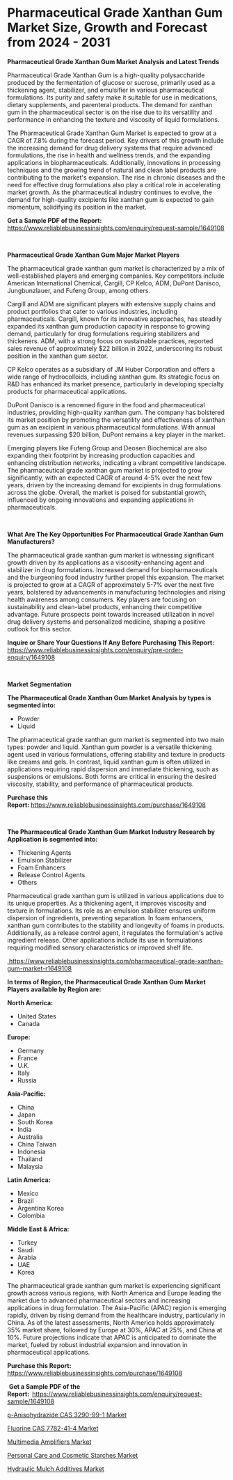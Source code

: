 <p><h1>Pharmaceutical Grade Xanthan Gum Market Size, Growth and Forecast from 2024 - 2031</h1></p><p><strong>Pharmaceutical Grade Xanthan Gum Market Analysis and Latest Trends</strong></p>
<p><p>Pharmaceutical Grade Xanthan Gum is a high-quality polysaccharide produced by the fermentation of glucose or sucrose, primarily used as a thickening agent, stabilizer, and emulsifier in various pharmaceutical formulations. Its purity and safety make it suitable for use in medications, dietary supplements, and parenteral products. The demand for xanthan gum in the pharmaceutical sector is on the rise due to its versatility and performance in enhancing the texture and viscosity of liquid formulations.</p><p>The Pharmaceutical Grade Xanthan Gum Market is expected to grow at a CAGR of 7.8% during the forecast period. Key drivers of this growth include the increasing demand for drug delivery systems that require advanced formulations, the rise in health and wellness trends, and the expanding applications in biopharmaceuticals. Additionally, innovations in processing techniques and the growing trend of natural and clean label products are contributing to the market's expansion. The rise in chronic diseases and the need for effective drug formulations also play a critical role in accelerating market growth. As the pharmaceutical industry continues to evolve, the demand for high-quality excipients like xanthan gum is expected to gain momentum, solidifying its position in the market.</p></p>
<p><strong>Get a Sample PDF of the Report:&nbsp;</strong> <a href="https://www.reliablebusinessinsights.com/enquiry/request-sample/1649108?utm_campaign=48&utm_medium=2&utm_source=Github&utm_content=ia&utm_term=15102024&utm_id=pharmaceutical-grade-xanthan-gum">https://www.reliablebusinessinsights.com/enquiry/request-sample/1649108</a></p>
<p>&nbsp;</p>
<p><strong>Pharmaceutical Grade Xanthan Gum Major Market Players</strong></p>
<p><p>The pharmaceutical grade xanthan gum market is characterized by a mix of well-established players and emerging companies. Key competitors include American International Chemical, Cargill, CP Kelco, ADM, DuPont Danisco, Jungbunzlauer, and Fufeng Group, among others. </p><p>Cargill and ADM are significant players with extensive supply chains and product portfolios that cater to various industries, including pharmaceuticals. Cargill, known for its innovative approaches, has steadily expanded its xanthan gum production capacity in response to growing demand, particularly for drug formulations requiring stabilizers and thickeners. ADM, with a strong focus on sustainable practices, reported sales revenue of approximately $22 billion in 2022, underscoring its robust position in the xanthan gum sector.</p><p>CP Kelco operates as a subsidiary of JM Huber Corporation and offers a wide range of hydrocolloids, including xanthan gum. Its strategic focus on R&D has enhanced its market presence, particularly in developing specialty products for pharmaceutical applications. </p><p>DuPont Danisco is a renowned figure in the food and pharmaceutical industries, providing high-quality xanthan gum. The company has bolstered its market position by promoting the versatility and effectiveness of xanthan gum as an excipient in various pharmaceutical formulations. With annual revenues surpassing $20 billion, DuPont remains a key player in the market.</p><p>Emerging players like Fufeng Group and Deosen Biochemical are also expanding their footprint by increasing production capacities and enhancing distribution networks, indicating a vibrant competitive landscape. The pharmaceutical grade xanthan gum market is projected to grow significantly, with an expected CAGR of around 4-5% over the next few years, driven by the increasing demand for excipients in drug formulations across the globe. Overall, the market is poised for substantial growth, influenced by ongoing innovations and expanding applications in pharmaceuticals.</p></p>
<p>&nbsp;</p>
<p><strong>What Are The Key Opportunities For Pharmaceutical Grade Xanthan Gum Manufacturers?</strong></p>
<p><p>The pharmaceutical grade xanthan gum market is witnessing significant growth driven by its applications as a viscosity-enhancing agent and stabilizer in drug formulations. Increased demand for biopharmaceuticals and the burgeoning food industry further propel this expansion. The market is projected to grow at a CAGR of approximately 5-7% over the next five years, bolstered by advancements in manufacturing technologies and rising health awareness among consumers. Key players are focusing on sustainability and clean-label products, enhancing their competitive advantage. Future prospects point towards increased utilization in novel drug delivery systems and personalized medicine, shaping a positive outlook for this sector.</p></p>
<p><strong>Inquire or Share Your Questions If Any Before Purchasing This Report:</strong> <a href="https://www.reliablebusinessinsights.com/enquiry/pre-order-enquiry/1649108?utm_campaign=48&utm_medium=2&utm_source=Github&utm_content=ia&utm_term=15102024&utm_id=pharmaceutical-grade-xanthan-gum">https://www.reliablebusinessinsights.com/enquiry/pre-order-enquiry/1649108</a></p>
<p>&nbsp;</p>
<p><strong>Market Segmentation</strong></p>
<p><strong>The Pharmaceutical Grade Xanthan Gum Market Analysis by types is segmented into:</strong></p>
<p><ul><li>Powder</li><li>Liquid</li></ul></p>
<p><p>The pharmaceutical grade xanthan gum market is segmented into two main types: powder and liquid. Xanthan gum powder is a versatile thickening agent used in various formulations, offering stability and texture in products like creams and gels. In contrast, liquid xanthan gum is often utilized in applications requiring rapid dispersion and immediate thickening, such as suspensions or emulsions. Both forms are critical in ensuring the desired viscosity, stability, and performance of pharmaceutical products.</p></p>
<p><strong>Purchase this Report:&nbsp;</strong><a href="https://www.reliablebusinessinsights.com/purchase/1649108?utm_campaign=48&utm_medium=2&utm_source=Github&utm_content=ia&utm_term=15102024&utm_id=pharmaceutical-grade-xanthan-gum">https://www.reliablebusinessinsights.com/purchase/1649108</a></p>
<p>&nbsp;</p>
<p><strong>The Pharmaceutical Grade Xanthan Gum Market Industry Research by Application is segmented into:</strong></p>
<p><ul><li>Thickening Agents</li><li>Emulsion Stabilizer</li><li>Foam Enhancers</li><li>Release Control Agents</li><li>Others</li></ul></p>
<p><p>Pharmaceutical grade xanthan gum is utilized in various applications due to its unique properties. As a thickening agent, it improves viscosity and texture in formulations. Its role as an emulsion stabilizer ensures uniform dispersion of ingredients, preventing separation. In foam enhancers, xanthan gum contributes to the stability and longevity of foams in products. Additionally, as a release control agent, it regulates the formulation's active ingredient release. Other applications include its use in formulations requiring modified sensory characteristics or improved shelf life.</p></p>
<p><a href="https://www.reliablebusinessinsights.com/pharmaceutical-grade-xanthan-gum-market-r1649108?utm_campaign=48&utm_medium=2&utm_source=Github&utm_content=ia&utm_term=15102024&utm_id=pharmaceutical-grade-xanthan-gum">&nbsp;https://www.reliablebusinessinsights.com/pharmaceutical-grade-xanthan-gum-market-r1649108</a></p>
<p><strong>In terms of Region, the Pharmaceutical Grade Xanthan Gum Market Players available by Region are:</strong></p>
<p>
    <p> <strong> North America: </strong>
        <ul>
            <li>United States</li>
            <li>Canada</li>
        </ul>
        </p> 
    <p> <strong> Europe: </strong>
        <ul>
            <li>Germany</li>
            <li>France</li>
            <li>U.K.</li>
            <li>Italy</li>
            <li>Russia</li>
        </ul>
        </p> 
    <p> <strong> Asia-Pacific: </strong>
        <ul>
            <li>China</li>
            <li>Japan</li>
            <li>South Korea</li>
            <li>India</li>
            <li>Australia</li>
            <li>China Taiwan</li>
            <li>Indonesia</li>
            <li>Thailand</li>
            <li>Malaysia</li>
        </ul>
        </p> 
    <p> <strong> Latin America: </strong>
        <ul>
            <li>Mexico</li>
            <li>Brazil</li>
            <li>Argentina Korea</li>
            <li>Colombia</li>
        </ul>
        </p> 
    <p> <strong> Middle East & Africa: </strong>
        <ul>
            <li>Turkey</li>
            <li>Saudi</li>
            <li>Arabia</li>
            <li>UAE</li>
            <li>Korea</li>
        </ul>
    </p>
    </p>
<p><p>The pharmaceutical grade xanthan gum market is experiencing significant growth across various regions, with North America and Europe leading the market due to advanced pharmaceutical sectors and increasing applications in drug formulation. The Asia-Pacific (APAC) region is emerging rapidly, driven by rising demand from the healthcare industry, particularly in China. As of the latest assessments, North America holds approximately 35% market share, followed by Europe at 30%, APAC at 25%, and China at 10%. Future projections indicate that APAC is anticipated to dominate the market, fueled by robust industrial expansion and innovation in pharmaceutical applications.</p></p>
<p><strong>Purchase this Report: </strong><a href="https://www.reliablebusinessinsights.com/purchase/1649108?utm_campaign=48&utm_medium=2&utm_source=Github&utm_content=ia&utm_term=15102024&utm_id=pharmaceutical-grade-xanthan-gum">https://www.reliablebusinessinsights.com/purchase/1649108</a></p>
<p>&nbsp;<strong>Get a Sample PDF of the Report:&nbsp;&nbsp;</strong><a href="https://www.reliablebusinessinsights.com/enquiry/request-sample/1649108?utm_campaign=48&utm_medium=2&utm_source=Github&utm_content=ia&utm_term=15102024&utm_id=pharmaceutical-grade-xanthan-gum">https://www.reliablebusinessinsights.com/enquiry/request-sample/1649108</a></p>
<p><strong></strong></p>
<p><p><a href="https://www.linkedin.com/pulse/p-anisohydrazide-cas-3290-99-1-market-global-regional-analysis-4afyc?trk=public_post_embed_feed-article-content&utm_campaign=48&utm_medium=2&utm_source=Github&utm_content=ia&utm_term=15102024&utm_id=pharmaceutical-grade-xanthan-gum">p-Anisohydrazide CAS 3290-99-1 Market</a></p><p><a href="https://www.linkedin.com/pulse/fluorine-cas-7782-41-4-market-global-regional-analysis-focus-sdzbf?trk=public_post_embed_feed-article-content&utm_campaign=48&utm_medium=2&utm_source=Github&utm_content=ia&utm_term=15102024&utm_id=pharmaceutical-grade-xanthan-gum">Fluorine CAS 7782-41-4 Market</a></p><p><a href="https://www.linkedin.com/pulse/global-multimedia-amplifiers-market-opportunities-forecast-zn0se?trk=public_post_embed_feed-article-content&utm_campaign=48&utm_medium=2&utm_source=Github&utm_content=ia&utm_term=15102024&utm_id=pharmaceutical-grade-xanthan-gum">Multimedia Amplifiers Market</a></p><p><a href="https://github.com/halleabdon2v1s/Market-Research-Report-List-1/blob/main/personal-care-and-cosmetic-starches-market.md?utm_campaign=48&utm_medium=2&utm_source=Github&utm_content=ia&utm_term=15102024&utm_id=pharmaceutical-grade-xanthan-gum">Personal Care and Cosmetic Starches Market</a></p><p><a href="https://github.com/jerridoxdemase/Market-Research-Report-List-1/blob/main/hydraulic-mulch-additives-market.md?utm_campaign=48&utm_medium=2&utm_source=Github&utm_content=ia&utm_term=15102024&utm_id=pharmaceutical-grade-xanthan-gum">Hydraulic Mulch Additives Market</a></p></p>